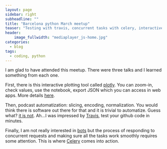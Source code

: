 ```yaml
---
layout: page
sidebar: right
subheadline: ""
title: "Barcelona python March meetup"
teaser: "Testing with travis, concurrent tasks with celery, interactive plotting with plotly..."
header:
    image_fullwidth: "mediaplayer_js-home.jpg"
categories:
  - blog
tags:
  - coding, python
---
```


I am glad to have attended this meetup. There were three talks and I learned something from each one.

First, there is this interactive plotting tool called [plotly][4]. You can zoom-in, check values, use the notebook, export JSON which you can access in web apps. More details [here][1].

Then, podcast automatization: slicing, encoding, normalization. You would think there is software out there for that and it is trivial to automatize. Guess what? [it is not][2]. Ah...I was impressed by [Travis][5], test your github code in minutes.

Finally, I am not really interested in [bots][3] but the process of responding to concurrent requests and making sure all the tasks work smoothly requires some attention. This is where [Celery][6] comes into action.

 [1]: https://www.slideshare.net/GiovanniPerna2/meetup-73248476
 [2]: https://github.com/dacacioa/appu-slides
 [3]: https://github.com/xorduna/celerybot/blob/master/slides/celery_powered_bots.pdf
 [4]: https://plot.ly/
 [5]: https://travis-ci.org/
 [6]: http://www.celeryproject.org/
 [7]: #
 [8]: #
 [9]: #
 [10]: #
